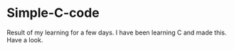 # Simple-C-code
Result of my learning for a few days. 
I have been learning C and made this. Have a look. 
